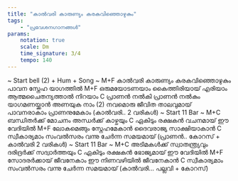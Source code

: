 ```yaml
---
title: "കാൽവരി കാരുണ്യം കരകവിഞ്ഞൊഴുകും"
tags:
    - "പ്രവേശനഗാനങ്ങൾ"
params:
    notation: true
    scale: Dm
    time_signature: 3/4
    tempo: 140
---
```

~ Start bell (2) + Hum + Song ~
M+F
കാൽവരി കാരുണ്യം കരകവിഞ്ഞൊഴുകും
പാവന സ്നേഹ യാഗത്തിൽ
M+F
ഒരുമയോടണയാം കൈത്തിരിയായ് എരിയാം
ആത്മചൈതന്യത്താൽ നിറയാം
C
പ്രാണൻ നൽകി പ്രാണൻ നൽകും
യാഗമണയ്ക്കാൻ അണയുക നാം (2)
നവമൊരു ജീവിത താലവുമായ്
പാവനരാകാം പ്രാണനുമേകാം
(കാൽവരി.. 2 വരികൾ)
~ Start 11 Bar ~
M+C
ബന്ധിതർക്ക് മോചനം
അന്ധർക്ക് കാഴ്ചയും
C
ഏകിടും രക്ഷകൻ
വചനമായ് ഈ വേദിയിൽ
M+F
ലോകമെങ്ങും സ്നേഹമേകാൻ
ദൈവരാജ്യ സാക്ഷിയാകാൻ
C
സ്വീകാര്യമാം സംവൽസരം
വന്നു ചേർന്ന സമയമായ്
(പ്രാണൻ.. കോറസ് + കാൽവരി 2 വരികൾ)
~ Start 11 Bar ~
M+C
അടിമകൾക്ക് സ്വാതന്ത്ര്യവും
ദരിദ്രർക്ക് സദ്വാർത്തയും
C
ഏകിടും രക്ഷകൻ
ഭോജ്യമായ് ഈ വേദിയിൽ
M+F
സോദരർക്കായ് ജീവനേകാം
ഈ നിണവഴിയിൽ ജീവനേകാൻ
C
സ്വീകാര്യമാം സംവൽസരം
വന്നു ചേർന്ന സമയമായ്
(കാൽവരി...  പല്ലവി + കോറസ്)
